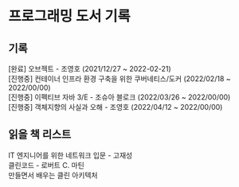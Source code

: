 # 프로그래밍 도서 기록

## 기록
[완료] 오브젝트 - 조영호 (2021/12/27 ~ 2022-02-21)<br>
[진행중] 컨테이너 인프라 환경 구축을 위한 쿠버네티스/도커 (2022/02/18 ~ 2022/00/00)<br>
[진행중] 이펙티브 자바 3/E - 조슈아 블로크 (2022/03/26 ~ 2022/00/00)<br>
[진행중] 객체지향의 사실과 오해 - 조영호 (2022/04/12 ~ 2022/00/00)

## 읽을 책 리스트
IT 엔지니어를 위한 네트워크 입문 - 고재성<br>
클린코드 - 로버트 C. 마틴<br>
만들면서 배우는 클린 아키텍처<br>
